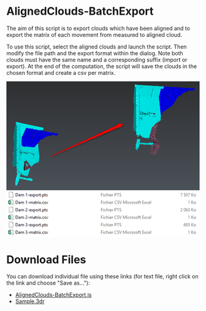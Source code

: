 # AlignedClouds-BatchExport

The aim of this script is to export clouds which have been aligned and to export the matrix of each movement from measured to aligned cloud.

To use this script, select the aligned clouds and launch the script. Then modify the file path and the export format within the dialog. Note both clouds must have the same name and a corresponding suffix (import or export). At the end of the computation, the script will save the clouds in the chosen format and create a csv per matrix.

![alt text](./ScreenShot1.png "screenshot1")
![alt text](./ScreenShot2.png "screenshot2")

# Download Files

You can download individual file using these links (for text file, right click on the link and choose "Save as..."):

- [AlignedClouds-BatchExport.js](./AlignedClouds-BatchExport.js)
- [Sample.3dr](./AlignedClouds-BatchExport/Sample.3dr)